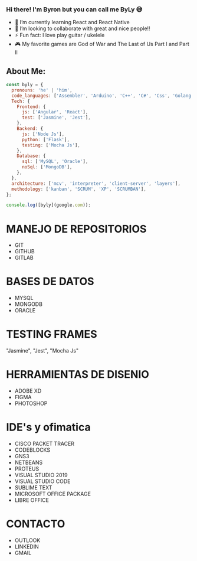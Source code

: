 ### Hi there! I'm Byron but you can call me ByLy 😅

- 🌱 I’m currently learning React and React Native
- 👯 I’m looking to collaborate with great and nice people!!
- ⚡ Fun fact: I love play guitar / ukelele
- 🎮 My favorite games are God of War and The Last of Us Part l and Part ll

## About Me:

```javascript
const byly = {
  pronouns: 'he' | 'him',
  code_languages: ['Assembler', 'Arduino', 'C++', 'C#', 'Css', 'Golang', 'Graphviz', 'Html5', 'Java', 'Javascript', 'Python', 'Typescript', 'Visual Basic'],
  Tech: {
    Frontend: {
      js: ['Angular', 'React'],
      test: ['Jasmine', 'Jest'],
    },
    Backend: {
      js: ['Node Js'],
      python: ['Flask'],
      testing: ['Mocha Js'],
    },
    Database: {
      sql: ['MySQL', 'Oracle'],
      noSql: ['MongoDB'],
    },
  },
  architecture: ['mcv', 'interpreter', 'client-server', 'layers'],
  methodology: ['kanban', 'SCRUM', 'XP', 'SCRUMBAN'],
};

console.log([byly](google.com));
```

# MANEJO DE REPOSITORIOS

- GIT
- GITHUB
- GITLAB

# BASES DE DATOS

- MYSQL
- MONGODB
- ORACLE

# TESTING FRAMES

"Jasmine", "Jest", "Mocha Js"

# HERRAMIENTAS DE DISENIO

- ADOBE XD
- FIGMA
- PHOTOSHOP

# IDE's y ofimatica

- CISCO PACKET TRACER
- CODEBLOCKS
- GNS3
- NETBEANS
- PROTEUS
- VISUAL STUDIO 2019
- VISUAL STUDIO CODE
- SUBLIME TEXT
- MICROSOFT OFFICE PACKAGE
- LIBRE OFFICE

# CONTACTO

- OUTLOOK
- LINKEDIN
- GMAIL
